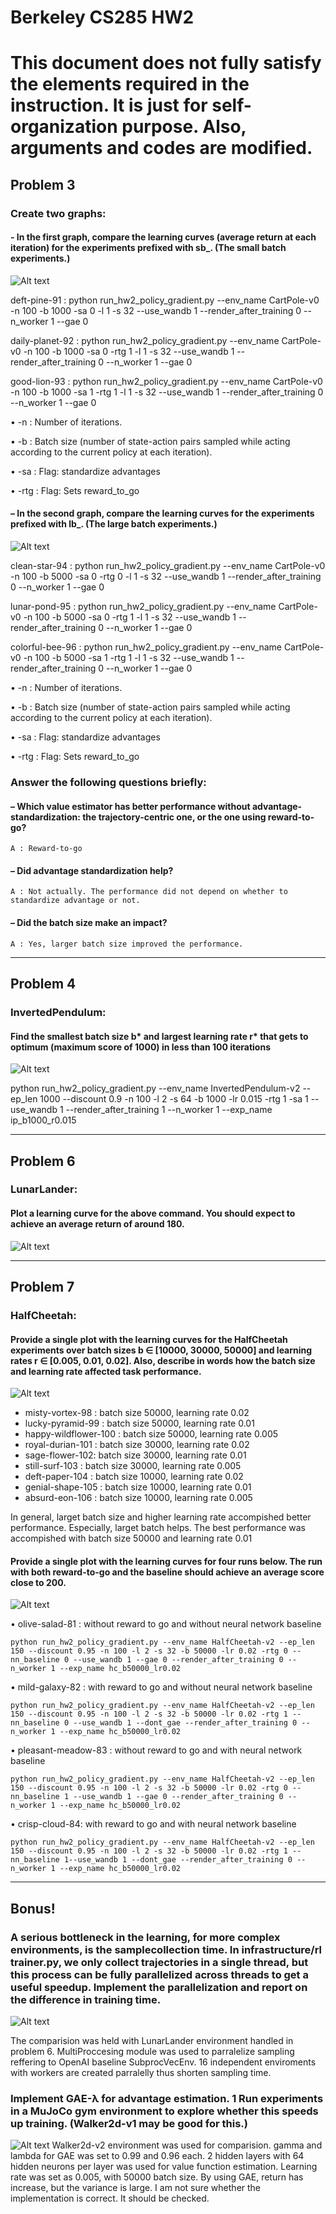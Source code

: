 Berkeley CS285 HW2
==================
# This document does not fully satisfy the elements required in the instruction. It is just for self-organization purpose. Also, arguments and codes are modified.
## Problem 3
### Create two graphs:

#### - In the first graph, compare the learning curves (average return at each iteration) for the experiments prefixed with sb_. (The small batch experiments.)
![Alt text](./pictures/CartPole_SB.png "Small Batch Validation Curve")

deft-pine-91 : python run_hw2_policy_gradient.py --env_name CartPole-v0 -n 100 -b 1000 -sa 0 -l 1 -s 32 --use_wandb 1 --render_after_training 0 --n_worker 1 --gae 0

daily-planet-92 : python run_hw2_policy_gradient.py --env_name CartPole-v0 -n 100 -b 1000 -sa 0 -rtg 1 -l 1 -s 32 --use_wandb 1 --render_after_training 0 --n_worker 1 --gae 0

good-lion-93 : python run_hw2_policy_gradient.py --env_name CartPole-v0 -n 100 -b 1000 -sa 1 -rtg 1 -l 1 -s 32 --use_wandb 1 --render_after_training 0 --n_worker 1 --gae 0

• -n : Number of iterations.

• -b : Batch size (number of state-action pairs sampled while acting according to the
current policy at each iteration).

• -sa : Flag: standardize advantages

• -rtg : Flag: Sets reward_to_go


#### – In the second graph, compare the learning curves for the experiments prefixed with lb_. (The large batch experiments.)
![Alt text](./pictures/CartPole_LB.png "Large Batch Validation Curve")

clean-star-94 : python run_hw2_policy_gradient.py --env_name CartPole-v0 -n 100 -b 5000 -sa 0 -rtg 0 -l 1 -s 32 --use_wandb 1 --render_after_training 0 --n_worker 1 --gae 0

lunar-pond-95 : python run_hw2_policy_gradient.py --env_name CartPole-v0 -n 100 -b 5000 -sa 0 -rtg 1 -l 1 -s 32 --use_wandb 1 --render_after_training 0 --n_worker 1 --gae 0

colorful-bee-96 : python run_hw2_policy_gradient.py --env_name CartPole-v0 -n 100 -b 5000 -sa 1 -rtg 1 -l 1 -s 32 --use_wandb 1 --render_after_training 0 --n_worker 1 --gae 0

• -n : Number of iterations.

• -b : Batch size (number of state-action pairs sampled while acting according to the
current policy at each iteration).

• -sa : Flag: standardize advantages

• -rtg : Flag: Sets reward_to_go

### Answer the following questions briefly:

#### – Which value estimator has better performance without advantage-standardization: the trajectory-centric one, or the one using reward-to-go?

    A : Reward-to-go
  
#### – Did advantage standardization help?

    A : Not actually. The performance did not depend on whether to standardize advantage or not. 
  
#### – Did the batch size make an impact?

    A : Yes, larger batch size improved the performance.
---------------------------------------
## Problem 4
### InvertedPendulum:
#### Find the smallest batch size b* and largest learning rate r* that gets to optimum (maximum score of 1000) in less than 100 iterations

![Alt text](./pictures/InvertedPendulum.png "Evaluation Cureve of Inverted Pendulum with Batch Size 1000 and Learning Rate  0.015")

python run_hw2_policy_gradient.py --env_name InvertedPendulum-v2 --ep_len 1000 --discount 0.9 -n 100 -l 2 -s 64 -b 1000 -lr 0.015 -rtg 1 -sa 1 --use_wandb 1 --render_after_training 1 --n_worker 1 --exp_name ip_b1000_r0.015


---------------------------------------
## Problem 6
### LunarLander: 
#### Plot a learning curve for the above command. You should expect to achieve an average return of around 180.

![Alt text](./pictures/LunarLander_nnbaseline.png "Evaluation Cureve of LunarLander")

---------------------------------------
## Problem 7
### HalfCheetah: 
#### Provide a single plot with the learning curves for the HalfCheetah experiments over batch sizes b ∈ [10000, 30000, 50000] and learning rates r ∈ [0.005, 0.01, 0.02]. Also, describe in words how the batch size and learning rate affected task performance.

![Alt text](./pictures/HalfCheetahHyperParamCompare.png "Half Cheetah Hyper Parameter Search")

- misty-vortex-98 : batch size 50000, learning rate 0.02
- lucky-pyramid-99 : batch size 50000, learning rate 0.01
- happy-wildflower-100 : batch size 50000, learning rate 0.005
- royal-durian-101 : batch size 30000, learning rate 0.02
- sage-flower-102: batch size 30000, learning rate 0.01
- still-surf-103 : batch size 30000, learning rate 0.005
- deft-paper-104 : batch size 10000, learning rate 0.02
- genial-shape-105 : batch size 10000, learning rate 0.01
- absurd-eon-106 : batch size 10000, learning rate 0.005

In general, larget batch size and higher learning rate accompished better performance. Especially, larget batch helps. The best performance was accompished with batch size 50000 and learning rate 0.01

#### Provide a single plot with the learning curves for four runs below. The run with both reward-to-go and the baseline should achieve an average score close to 200.


![Alt text](./pictures/HalfCheetah_rtg_nnbaseline_Compare.png "Half Cheetah Reward to Go and NN Baseline Compare")

• olive-salad-81 : without reward to go and without neural network baseline

    python run_hw2_policy_gradient.py --env_name HalfCheetah-v2 --ep_len 150 --discount 0.95 -n 100 -l 2 -s 32 -b 50000 -lr 0.02 -rtg 0 --nn_baseline 0 --use_wandb 1 --gae 0 --render_after_training 0 --n_worker 1 --exp_name hc_b50000_lr0.02

• mild-galaxy-82 : with reward to go and without neural network baseline

    python run_hw2_policy_gradient.py --env_name HalfCheetah-v2 --ep_len 150 --discount 0.95 -n 100 -l 2 -s 32 -b 50000 -lr 0.02 -rtg 1 --nn_baseline 0 --use_wandb 1 --dont_gae --render_after_training 0 --n_worker 1 --exp_name hc_b50000_lr0.02

• pleasant-meadow-83 : without reward to go and with neural network baseline

    python run_hw2_policy_gradient.py --env_name HalfCheetah-v2 --ep_len 150 --discount 0.95 -n 100 -l 2 -s 32 -b 50000 -lr 0.02 -rtg 0 --nn_baseline 1 --use_wandb 1 --gae 0 --render_after_training 0 --n_worker 1 --exp_name hc_b50000_lr0.02

• crisp-cloud-84: with reward to go and with neural network baseline

    python run_hw2_policy_gradient.py --env_name HalfCheetah-v2 --ep_len 150 --discount 0.95 -n 100 -l 2 -s 32 -b 50000 -lr 0.02 -rtg 1 --nn_baseline 1--use_wandb 1 --dont_gae --render_after_training 0 --n_worker 1 --exp_name hc_b50000_lr0.02


---------------------------------------
## Bonus!
### A serious bottleneck in the learning, for more complex environments, is the samplecollection time. In infrastructure/rl trainer.py, we only collect trajectories in a single thread, but this process can be fully parallelized across threads to get a useful speedup. Implement the parallelization and report on the difference in training time.

![Alt text](./pictures/ParallelizationTimeCompare.png "Time Since Start Comparision")

The comparision was held with LunarLander environment handled in problem 6. MultiProccesing module was used to parralelize sampling reffering to OpenAI baseline SubprocVecEnv. 16 independent enviroments with workers are created parralelly thus shorten sampling time.

### Implement GAE-λ for advantage estimation. 1 Run experiments in a MuJoCo gym environment to explore whether this speeds up training. (Walker2d-v1 may be good for this.)

![Alt text](./pictures/Walker2D_GAE_Compare.png "Walker2d GAE Comparision")
Walker2d-v2 environment was used for comparision. gamma and lambda for GAE was set to 0.99 and 0.96 each. 2 hidden layers with 64 hidden neurons per layer was used for value function estimation. Learning rate was set as 0.005, with 50000 batch size. By using GAE, return has increase, but the variance is large. I am not sure whether the implementation is correct. It should be checked.
